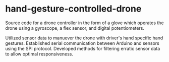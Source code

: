 # hand-gesture-controlled-drone

Source code for a drone controller in the form of a glove which operates the drone using a gyroscope, a flex sensor, and digital potentiometers.

Utilized sensor data to manuever the drone with driver's hand specific hand gestures.
Established serial communication between Arduino and sensors using the SPI protocol.
Developed methods for filtering erratic sensor data to allow optimal responsiveness.
